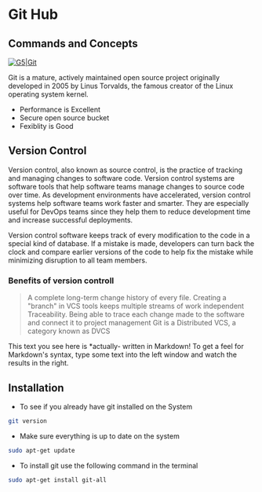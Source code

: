 # Git Hub
## Commands and Concepts 

[![G5|Git](https://miro.medium.com/max/640/1*75jvBleoQfAZJc3sgTSPQA.jpeg)](https://github.com/G-knoldus/GIT_ASSIGNMENT_G5)

Git is a mature, actively maintained open source project originally developed in 2005 by Linus Torvalds, the famous creator of the Linux operating system kernel.

- Performance is Excellent
- Secure open source bucket
- Fexiblity is Good

## Version Control

Version control, also known as source control, is the practice of tracking and managing changes to software code. Version control systems are software tools that help software teams manage changes to source code over time. As development environments have accelerated, version control systems help software teams work faster and smarter. They are especially useful for DevOps teams since they help them to reduce development time and increase successful deployments.

Version control software keeps track of every modification to the code in a special kind of database. If a mistake is made, developers can turn back the clock and compare earlier versions of the code to help fix the mistake while minimizing disruption to all team members.

### Benefits of version controll

> A complete long-term change history of every file.
> Creating a "branch" in VCS tools keeps multiple streams of work independent
> Traceability. Being able to trace each change made to the software and connect it    to project management
>  Git is a Distributed VCS, a category known as DVCS


This text you see here is *actually- written in Markdown! To get a feel
for Markdown's syntax, type some text into the left window and
watch the results in the right.

## Installation

- To see if you already have git installed on the System
```sh
git version
```

- Make sure everything is up to date on the system
```sh
sudo apt-get update
```

- To install git use the following command in the terminal
```sh
sudo apt-get install git-all
```
